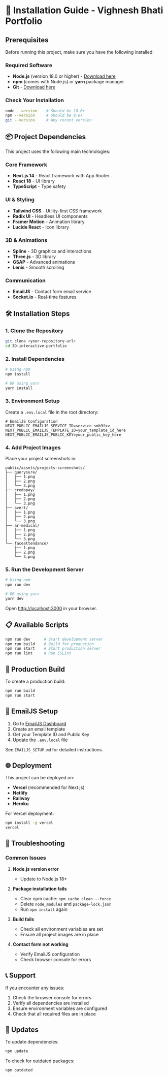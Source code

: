 # 🚀 Installation Guide - Vighnesh Bhati Portfolio

## Prerequisites

Before running this project, make sure you have the following installed:

### Required Software
- **Node.js** (version 18.0 or higher) - [Download here](https://nodejs.org/)
- **npm** (comes with Node.js) or **yarn** package manager
- **Git** - [Download here](https://git-scm.com/)

### Check Your Installation
```bash
node --version    # Should be 18.0+
npm --version     # Should be 8.0+
git --version     # Any recent version
```

## 📦 Project Dependencies

This project uses the following main technologies:

### Core Framework
- **Next.js 14** - React framework with App Router
- **React 18** - UI library
- **TypeScript** - Type safety

### UI & Styling
- **Tailwind CSS** - Utility-first CSS framework
- **Radix UI** - Headless UI components
- **Framer Motion** - Animation library
- **Lucide React** - Icon library

### 3D & Animations
- **Spline** - 3D graphics and interactions
- **Three.js** - 3D library
- **GSAP** - Advanced animations
- **Lenis** - Smooth scrolling

### Communication
- **EmailJS** - Contact form email service
- **Socket.io** - Real-time features

## 🛠️ Installation Steps

### 1. Clone the Repository
```bash
git clone <your-repository-url>
cd 3D-interactive-portfolio
```

### 2. Install Dependencies
```bash
# Using npm
npm install

# OR using yarn
yarn install
```

### 3. Environment Setup
Create a `.env.local` file in the root directory:
```env
# EmailJS Configuration
NEXT_PUBLIC_EMAILJS_SERVICE_ID=service_smb9fxv
NEXT_PUBLIC_EMAILJS_TEMPLATE_ID=your_template_id_here
NEXT_PUBLIC_EMAILJS_PUBLIC_KEY=your_public_key_here
```

### 4. Add Project Images
Place your project screenshots in:
```
public/assets/projects-screenshots/
├── querysure/
│   ├── 1.png
│   ├── 2.png
│   └── 3.png
├── credopay/
│   ├── 1.png
│   ├── 2.png
│   └── 3.png
├── avert/
│   ├── 1.png
│   ├── 2.png
│   └── 3.png
├── ar-medical/
│   ├── 1.png
│   ├── 2.png
│   └── 3.png
└── faceattendance/
    ├── 1.png
    ├── 2.png
    └── 3.png
```

### 5. Run the Development Server
```bash
# Using npm
npm run dev

# OR using yarn
yarn dev
```

Open [http://localhost:3000](http://localhost:3000) in your browser.

## 📋 Available Scripts

```bash
npm run dev      # Start development server
npm run build    # Build for production
npm run start    # Start production server
npm run lint     # Run ESLint
```

## 🔧 Production Build

To create a production build:
```bash
npm run build
npm run start
```

## 📧 EmailJS Setup

1. Go to [EmailJS Dashboard](https://dashboard.emailjs.com/)
2. Create an email template
3. Get your Template ID and Public Key
4. Update the `.env.local` file

See `EMAILJS_SETUP.md` for detailed instructions.

## 🌐 Deployment

This project can be deployed on:
- **Vercel** (recommended for Next.js)
- **Netlify**
- **Railway**
- **Heroku**

For Vercel deployment:
```bash
npm install -g vercel
vercel
```

## 🐛 Troubleshooting

### Common Issues

1. **Node.js version error**
   - Update to Node.js 18+ 

2. **Package installation fails**
   - Clear npm cache: `npm cache clean --force`
   - Delete `node_modules` and `package-lock.json`
   - Run `npm install` again

3. **Build fails**
   - Check all environment variables are set
   - Ensure all project images are in place

4. **Contact form not working**
   - Verify EmailJS configuration
   - Check browser console for errors

## 📞 Support

If you encounter any issues:
1. Check the browser console for errors
2. Verify all dependencies are installed
3. Ensure environment variables are configured
4. Check that all required files are in place

## 🔄 Updates

To update dependencies:
```bash
npm update
```

To check for outdated packages:
```bash
npm outdated
```
